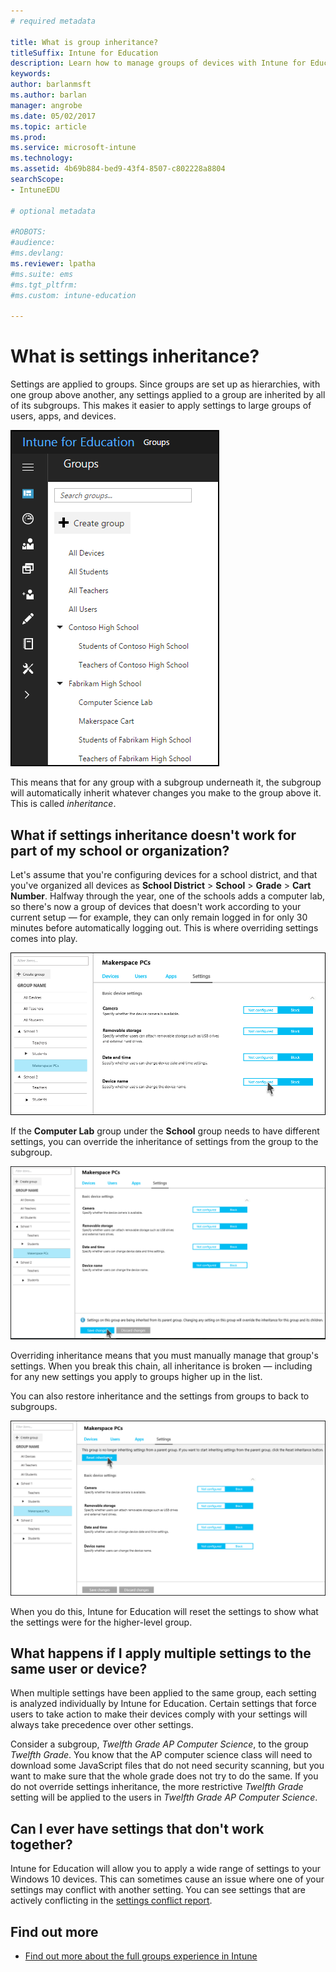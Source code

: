 ```yaml
---
# required metadata

title: What is group inheritance?
titleSuffix: Intune for Education
description: Learn how to manage groups of devices with Intune for Education.
keywords:
author: barlanmsft
ms.author: barlan
manager: angrobe
ms.date: 05/02/2017
ms.topic: article
ms.prod:
ms.service: microsoft-intune
ms.technology:
ms.assetid: 4b69b884-bed9-43f4-8507-c802228a8804
searchScope:
- IntuneEDU

# optional metadata

#ROBOTS:
#audience:
#ms.devlang:
ms.reviewer: lpatha
#ms.suite: ems
#ms.tgt_pltfrm:
#ms.custom: intune-education

---
```


# What is settings inheritance?

Settings are applied to groups. Since groups are set up as hierarchies, with one group above another, any settings applied to a group are inherited by all of its subgroups. This makes it easier to apply settings to large groups of users, apps, and devices.

  ![A tree of groups of and subgroups.](./media/groups-002-inheritance.png)

This means that for any group with a subgroup underneath it, the subgroup will automatically inherit whatever changes you make to the group above it. This is called _inheritance_.

## What if settings inheritance doesn't work for part of my school or organization?

Let's assume that you're configuring devices for a school district, and that you've organized all devices as __School District__ > __School__ > __Grade__ > __Cart Number__. Halfway through the year, one of the schools adds a computer lab, so there's now a group of devices that doesn't work according to your current setup — for example, they can only remain logged in for only 30 minutes before automatically logging out. This is where overriding settings comes into play.

  ![Are you sure you want to override settings?](./media/groups-003-beginning-to-deviate-from-inheritance.png)

If the __Computer Lab__ group under the __School__ group needs to have different settings, you can override the inheritance of settings from the group to the subgroup.

  ![Beginning to deviate from inheritance.](./media/groups-004-are-you-sure-you-want-to-override-settings.png)

Overriding inheritance means that you must manually manage that group's settings. When you break this chain, all inheritance is broken — including for any new settings you apply to groups higher up in the list.

You can also restore inheritance and the settings from groups to back to subgroups.

  ![Resetting inheritance](./media/groups-005-reset-inheritance.png)

When you do this, Intune for Education will reset the settings to show what the settings were for the higher-level group.

## What happens if I apply multiple settings to the same user or device?

When multiple settings have been applied to the same group, each setting is analyzed individually by Intune for Education. Certain settings that force users to take action to make their devices comply with your settings will always take precedence over other settings.

Consider a subgroup, *Twelfth Grade AP Computer Science*, to the group *Twelfth Grade*. You know that the AP computer science class will need to download some JavaScript files that do not need security scanning, but you want to make sure that the whole grade does not try to do the same. If you do not override settings inheritance, the more restrictive *Twelfth Grade* setting will be applied to the users in *Twelfth Grade AP Computer Science*.

## Can I ever have settings that don't work together?

Intune for Education will allow you to apply a wide range of settings to your Windows 10 devices. This can sometimes cause an issue where one of your settings may conflict with another setting. You can see settings that are actively conflicting in the [settings conflict report](what-are-reports.md).

## Find out more

- [Find out more about the full groups experience in Intune](https://docs.microsoft.com/intune/deploy-use/use-groups-to-manage-users-and-devices-with-microsoft-intune)
